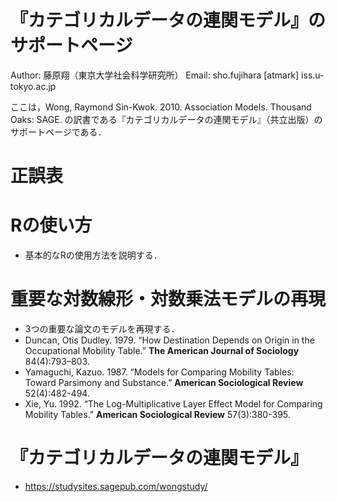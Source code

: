 # 『カテゴリカルデータの連関モデル』のサポートページ

Author: 藤原翔（東京大学社会科学研究所）
Email: sho.fujihara [atmark] iss.u-tokyo.ac.jp

ここは，Wong, Raymond Sin-Kwok. 2010. Association Models. Thousand Oaks: SAGE. の訳書である『カテゴリカルデータの連関モデル』（共立出版）のサポートページである．



# 正誤表

# Rの使い方
- 基本的なRの使用方法を説明する．

# 重要な対数線形・対数乗法モデルの再現

- 3つの重要な論文のモデルを再現する．
- Duncan, Otis Dudley. 1979. “How Destination Depends on Origin in the Occupational Mobility Table.” **The American Journal of Sociology** 84(4):793–803.
- Yamaguchi, Kazuo. 1987. “Models for Comparing Mobility Tables: Toward Parsimony and Substance.” **American Sociological Review** 52(4):482-494.
- Xie, Yu. 1992. “The Log-Multiplicative Layer Effect Model for Comparing Mobility Tables.” **American Sociological Review** 57(3):380-395.


# 『カテゴリカルデータの連関モデル』
- https://studysites.sagepub.com/wongstudy/

